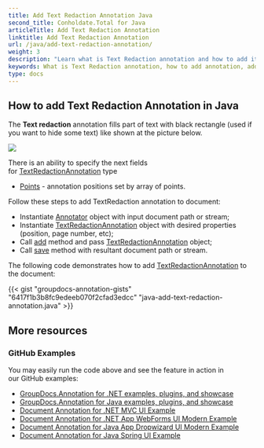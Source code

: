 ```yaml
---
title: Add Text Redaction Annotation Java
second_title: Conholdate.Total for Java
articleTitle: Add Text Redaction Annotation
linktitle: Add Text Redaction Annotation
url: /java/add-text-redaction-annotation/
weight: 3
description: "Learn what is Text Redaction annotation and how to add it to a document programmatically using GroupDocs.Annotation Java API which is a part of Conholdate.Total for Java."
keywords: What is Text Redaction annotation, how to add annotation, add Text Redaction annotation
type: docs
---
```


## How to add Text Redaction Annotation in Java

The **Text redaction** annotation fills part of text with black rectangle (used if you want to hide some text) like shown at the picture below.

![](https://docs.groupdocs.com/annotation/java/annotation/java/images/add-text-redaction-annotation.png)

There is an ability to specify the next fields for [TextRedactionAnnotation](https://apireference.groupdocs.com/java/annotation/com.groupdocs.annotation.models.annotationmodels/TextRedactionAnnotation) type
*   [Points](https://apireference.groupdocs.com/annotation/java/com.groupdocs.annotation.models.annotationmodels/TextRedactionAnnotation#getPoints()) - annotation positions set by array of points.
    

Follow these steps to add TextRedaction annotation to document:

*   Instantiate [Annotator](https://apireference.groupdocs.com/java/annotation/com.groupdocs.annotation/Annotator) object with input document path or stream;
*   Instantiate [TextRedactionAnnotation](https://apireference.groupdocs.com/java/annotation/com.groupdocs.annotation.models.annotationmodels/TextRedactionAnnotation) object with desired properties (position, page number, etc);
*   Call [add](https://apireference.groupdocs.com/java/annotation/com.groupdocs.annotation/Annotator#add(com.groupdocs.annotation.models.annotationmodels.AnnotationBase)) method and pass [TextRedactionAnnotation](https://apireference.groupdocs.com/java/annotation/com.groupdocs.annotation.models.annotationmodels/TextRedactionAnnotation) object;
*   Call [save](https://apireference.groupdocs.com/java/annotation/com.groupdocs.annotation/Annotator#save(java.io.InputStream)) method with resultant document path or stream.
    
The following code demonstrates how to add [TextRedactionAnnotation](https://apireference.groupdocs.com/java/annotation/com.groupdocs.annotation.models.annotationmodels/TextRedactionAnnotation) to the document:

{{< gist "groupdocs-annotation-gists" "6417f1b3b8fc9edeeb070f2cfad3edcc" "java-add-text-redaction-annotation.java" >}}    

## More resources
### GitHub Examples
You may easily run the code above and see the feature in action in our GitHub examples:

*   [GroupDocs.Annotation for .NET examples, plugins, and showcase](https://github.com/groupdocs-annotation/GroupDocs.Annotation-for-.NET)
*   [GroupDocs.Annotation for Java examples, plugins, and showcase](https://github.com/groupdocs-annotation/GroupDocs.Annotation-for-Java)
*   [Document Annotation for .NET MVC UI Example](https://github.com/groupdocs-annotation/GroupDocs.Annotation-for-.NET-MVC)
*   [Document Annotation for .NET App WebForms UI Modern Example](https://github.com/groupdocs-annotation/GroupDocs.Annotation-for-.NET-WebForms)
*   [Document Annotation for Java App Dropwizard UI Modern Example](https://github.com/groupdocs-annotation/GroupDocs.Annotation-for-Java-Dropwizard)
*   [Document Annotation for Java Spring UI Example](https://github.com/groupdocs-annotation/GroupDocs.Annotation-for-Java-Spring)
    


